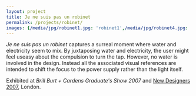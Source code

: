 ```yaml
---
layout: project
title: Je ne suis pas un robinet
permalink: /projects/robinet/
images: {/media/jpg/robinet1.jpg: 'robinet1',/media/jpg/robinet4.jpg: 'robinet4',/media/jpg/robinet2.jpg: 'robinet2',/media/jpg/robinet3.jpg: 'robinet3',}
---
```

_Je ne suis pas un robinet_ captures a surreal moment where water and electricity seem to mix.  By juxtaposing water and electricity, the user might feel useasy about the compulsion to turn the tap.  However, no water is involved in the design.  Instead all the associated visual references are intended to shift the focus to the power supply rather than the light itself.

Exhibited at _Brill Burt + Cardens Graduate's Show 2007_ and [New Designers 2007](http://www.core77.com/blog/education/u_of_brighton_london_new_designers_sneak_preview_6574.asp), London.
